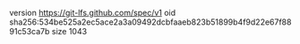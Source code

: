 version https://git-lfs.github.com/spec/v1
oid sha256:534be525a2ec5ace2a3a09492dcbfaaeb823b51899b4f9d22e67f8891c53ca7b
size 1043

